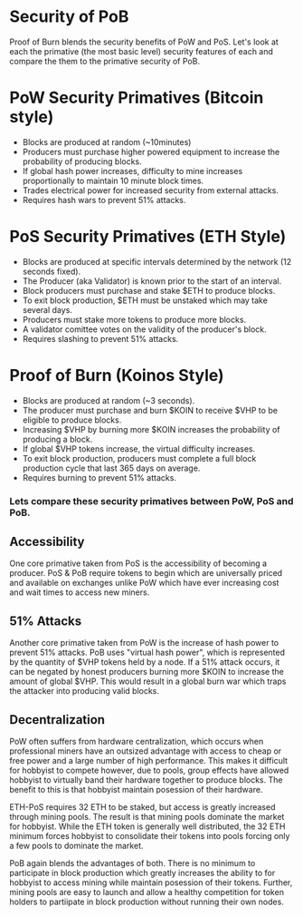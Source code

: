 # Security of PoB

Proof of Burn blends the security benefits of PoW and PoS. Let's look at each the primative (the most basic level) security features of each and compare the them to the primative security of PoB.

# PoW Security Primatives (Bitcoin style)

- Blocks are produced at random (~10minutes)
- Producers must purchase higher powered equipment to increase the probability of producing blocks.
- If global hash power increases, difficulty to mine increases proportionally to maintain 10 minute block times.
- Trades electrical power for increased security from external attacks.
- Requires hash wars to prevent 51% attacks.



# PoS Security Primatives (ETH Style)

- Blocks are produced at specific intervals determined by the network (12 seconds fixed).
- The Producer (aka Validator) is known prior to the start of an interval.
- Block producers must purchase and stake $ETH to produce blocks.
- To exit block production, $ETH must be unstaked which may take several days.
- Producers must stake more tokens to produce more blocks.
- A validator comittee votes on the validity of the producer's block.
- Requires slashing to prevent 51% attacks.

# Proof of Burn (Koinos Style)

- Blocks are produced at random (~3 seconds).
- The producer must purchase and burn $KOIN to receive $VHP to be eligible to produce blocks.
- Increasing $VHP by burning more $KOIN increases the probability of producing a block.
- If global $VHP tokens increase, the virtual difficulty increases.
- To exit block production, producers must complete a full block production cycle that last 365 days on average.
- Requires burning to prevent 51% attacks.



### Lets compare these security primatives between PoW, PoS and PoB. 


## Accessibility
One core primative taken from PoS is the accessibility of becoming a producer. PoS & PoB require tokens to begin which are universally priced and available on exchanges unlike PoW which have ever increasing cost and wait times to access new miners.

## 51% Attacks 
Another core primative taken from PoW is the increase of hash power to prevent 51% attacks. PoB uses "virtual hash power", which is represented by the quantity of $VHP tokens held by a node. If a 51% attack occurs, it can be negated by honest producers burning more $KOIN to increase the amount of global $VHP. This would result in a global burn war which traps the attacker into producing valid blocks.

## Decentralization
PoW often suffers from hardware centralization, which occurs when professional miners have an outsized advantage with access to cheap or free power and a large number of high performance. This makes it difficult for hobbyist to compete however, due to pools, group effects have allowed hobbyist to virtually band their hardware together to produce blocks. The benefit to this is that hobbyist maintain posession of their hardware.

ETH-PoS requires 32 ETH to be staked, but access is greatly increased through mining pools. The result is that mining pools dominate the market for hobbyist. While the ETH token is generally well distributed, the 32 ETH minimum forces hobbyist to consolidate their tokens into pools forcing only a few pools to dominate the market.

PoB again blends the advantages of both. There is no minimum to participate in block production which greatly increases the ability to for hobbyist to access mining while maintain posession of their tokens. Further, mining pools are easy to launch and allow a healthy competition for token holders to partiipate in block production without running their own nodes.


